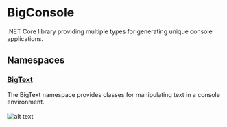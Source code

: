 # BigConsole
.NET Core library providing multiple types for generating unique console applications.

## Namespaces
[comment]: # (include a folder for each namespace in the doc and link to each instead)
### <a href="https://github.com/redrithm/BigConsole/blob/master/documentation/BigText/NAMESPACE.md#bigconsole-bigtext-namespace">BigText</a>
The BigText namespace provides classes for manipulating text in a console environment.
<br/><br/>
![alt text](https://github.com/redrithm/BigConsole/blob/master/media/gifs/bigtext.gif)
